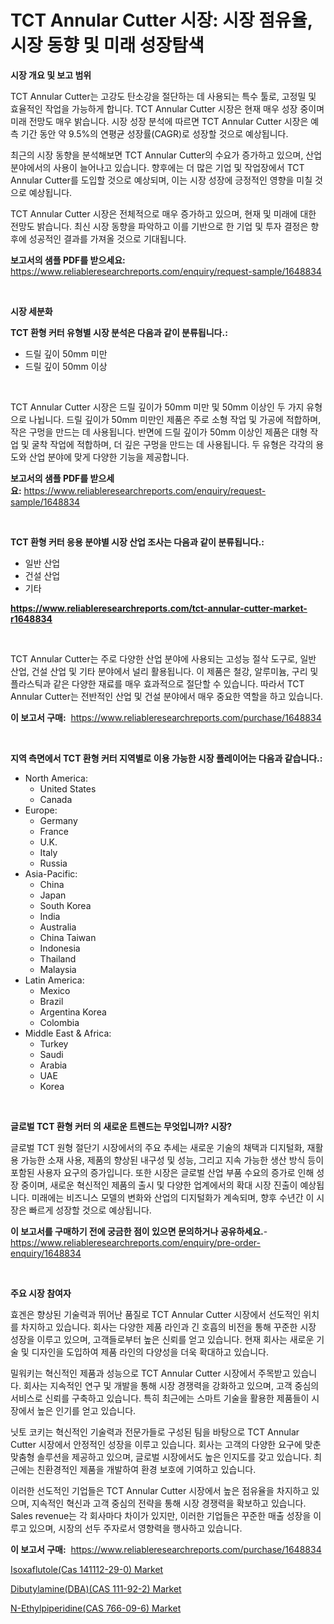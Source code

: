 <p><h1>TCT Annular Cutter 시장: 시장 점유율, 시장 동향 및 미래 성장탐색</h1></p><p><strong>시장 개요 및 보고 범위</strong></p>
<p><p>TCT Annular Cutter는 고강도 탄소강을 절단하는 데 사용되는 특수 툴로, 고정밀 및 효율적인 작업을 가능하게 합니다. TCT Annular Cutter 시장은 현재 매우 성장 중이며 미래 전망도 매우 밝습니다. 시장 성장 분석에 따르면 TCT Annular Cutter 시장은 예측 기간 동안 약 9.5%의 연평균 성장률(CAGR)로 성장할 것으로 예상됩니다.</p><p>최근의 시장 동향을 분석해보면 TCT Annular Cutter의 수요가 증가하고 있으며, 산업 분야에서의 사용이 늘어나고 있습니다. 향후에는 더 많은 기업 및 작업장에서 TCT Annular Cutter를 도입할 것으로 예상되며, 이는 시장 성장에 긍정적인 영향을 미칠 것으로 예상됩니다.</p><p>TCT Annular Cutter 시장은 전체적으로 매우 증가하고 있으며, 현재 및 미래에 대한 전망도 밝습니다. 최신 시장 동향을 파악하고 이를 기반으로 한 기업 및 투자 결정은 향후에 성공적인 결과를 가져올 것으로 기대됩니다.</p></p>
<p><strong>보고서의 샘플 PDF를 받으세요:</strong> <a href="https://www.reliableresearchreports.com/enquiry/request-sample/1648834">https://www.reliableresearchreports.com/enquiry/request-sample/1648834</a></p>
<p>&nbsp;</p>
<p><strong>시장 세분화</strong></p>
<p><strong>TCT 환형 커터 유형별 시장 분석은 다음과 같이 분류됩니다.:</strong></p>
<p><ul><li>드릴 깊이 50mm 미만</li><li>드릴 깊이 50mm 이상</li></ul></p>
<p>&nbsp;</p>
<p><p>TCT Annular Cutter 시장은 드릴 깊이가 50mm 미만 및 50mm 이상인 두 가지 유형으로 나뉩니다. 드릴 깊이가 50mm 미만인 제품은 주로 소형 작업 및 가공에 적합하며, 작은 구멍을 만드는 데 사용됩니다. 반면에 드릴 깊이가 50mm 이상인 제품은 대형 작업 및 굴착 작업에 적합하며, 더 깊은 구멍을 만드는 데 사용됩니다. 두 유형은 각각의 용도와 산업 분야에 맞게 다양한 기능을 제공합니다.</p></p>
<p><strong>보고서의 샘플 PDF를 받으세요:</strong>&nbsp;<a href="https://www.reliableresearchreports.com/enquiry/request-sample/1648834">https://www.reliableresearchreports.com/enquiry/request-sample/1648834</a></p>
<p>&nbsp;</p>
<p><strong> TCT 환형 커터 응용 분야별 시장 산업 조사는 다음과 같이 분류됩니다.:</strong></p>
<p><ul><li>일반 산업</li><li>건설 산업</li><li>기타</li></ul></p>
<p><strong><a href="https://www.reliableresearchreports.com/tct-annular-cutter-market-r1648834">https://www.reliableresearchreports.com/tct-annular-cutter-market-r1648834</a></strong></p>
<p>&nbsp;</p>
<p><p>TCT Annular Cutter는 주로 다양한 산업 분야에 사용되는 고성능 절삭 도구로, 일반 산업, 건설 산업 및 기타 분야에서 널리 활용됩니다. 이 제품은 철강, 알루미늄, 구리 및 플라스틱과 같은 다양한 재료를 매우 효과적으로 절단할 수 있습니다. 따라서 TCT Annular Cutter는  전반적인 산업 및 건설 분야에서 매우 중요한 역할을 하고 있습니다.</p></p>
<p><strong>이 보고서 구매:</strong>&nbsp; <a href="https://www.reliableresearchreports.com/purchase/1648834">https://www.reliableresearchreports.com/purchase/1648834</a></p>
<p>&nbsp;</p>
<p><strong>지역 측면에서 TCT 환형 커터 지역별로 이용 가능한 시장 플레이어는 다음과 같습니다.:</strong></p>
<p><ul>
    <li>
        North America:
        <ul>
            <li>United States</li>
            <li>Canada</li>
        </ul>
    </li>
    <li>
        Europe:
        <ul>
            <li>Germany</li>
            <li>France</li>
            <li>U.K.</li>
            <li>Italy</li>
            <li>Russia</li>
        </ul>
    </li>
    <li>
        Asia-Pacific:
        <ul>
            <li>China</li>
            <li>Japan</li>
            <li>South Korea</li>
            <li>India</li>
            <li>Australia</li>
            <li>China Taiwan</li>
            <li>Indonesia</li>
            <li>Thailand</li>
            <li>Malaysia</li>
        </ul>
    </li>
    <li>
        Latin America:
        <ul>
            <li>Mexico</li>
            <li>Brazil</li>
            <li>Argentina Korea</li>
            <li>Colombia</li>
        </ul>
    </li>
    <li>
        Middle East & Africa:
        <ul>
            <li>Turkey</li>
            <li>Saudi</li>
            <li>Arabia</li>
            <li>UAE</li>
            <li>Korea</li>
        </ul>
    </li>
    </ul></p>
<p>&nbsp;</p>
<p><strong>글로벌 TCT 환형 커터 의 새로운 트렌드는 무엇입니까? 시장?</strong></p>
<p><p>글로벌 TCT 원형 절단기 시장에서의 주요 추세는 새로운 기술의 채택과 디지털화, 재활용 가능한 소재 사용, 제품의 향상된 내구성 및 성능, 그리고 지속 가능한 생산 방식 등이 포함된 사용자 요구의 증가입니다. 또한 시장은 글로벌 산업 부품 수요의 증가로 인해 성장 중이며, 새로운 혁신적인 제품의 출시 및 다양한 업계에서의 확대 시장 진출이 예상됩니다. 미래에는 비즈니스 모델의 변화와 산업의 디지털화가 계속되며, 향후 수년간 이 시장은 빠르게 성장할 것으로 예상됩니다.</p></p>
<p><strong>이 보고서를 구매하기 전에 궁금한 점이 있으면 문의하거나 공유하세요.</strong>- <a href="https://www.reliableresearchreports.com/enquiry/pre-order-enquiry/1648834">https://www.reliableresearchreports.com/enquiry/pre-order-enquiry/1648834</a></p>
<p>&nbsp;</p>
<p><strong>주요 시장 참여자</strong></p>
<p><p>효겐은 향상된 기술력과 뛰어난 품질로 TCT Annular Cutter 시장에서 선도적인 위치를 차지하고 있습니다. 회사는 다양한 제품 라인과 긴 호흡의 비전을 통해 꾸준한 시장 성장을 이루고 있으며, 고객들로부터 높은 신뢰를 얻고 있습니다. 현재 회사는 새로운 기술 및 디자인을 도입하여 제품 라인의 다양성을 더욱 확대하고 있습니다.</p><p>밀워키는 혁신적인 제품과 성능으로 TCT Annular Cutter 시장에서 주목받고 있습니다. 회사는 지속적인 연구 및 개발을 통해 시장 경쟁력을 강화하고 있으며, 고객 중심의 서비스로 신뢰를 구축하고 있습니다. 특히 최근에는 스마트 기술을 활용한 제품들이 시장에서 높은 인기를 얻고 있습니다.</p><p>닛토 코키는 혁신적인 기술력과 전문가들로 구성된 팀을 바탕으로 TCT Annular Cutter 시장에서 안정적인 성장을 이루고 있습니다. 회사는 고객의 다양한 요구에 맞춘 맞춤형 솔루션을 제공하고 있으며, 글로벌 시장에서도 높은 인지도를 갖고 있습니다. 최근에는 친환경적인 제품을 개발하여 환경 보호에 기여하고 있습니다.</p><p>이러한 선도적인 기업들은 TCT Annular Cutter 시장에서 높은 점유율을 차지하고 있으며, 지속적인 혁신과 고객 중심의 전략을 통해 시장 경쟁력을 확보하고 있습니다. Sales revenue는 각 회사마다 차이가 있지만, 이러한 기업들은 꾸준한 매출 성장을 이루고 있으며, 시장의 선두 주자로서 영향력을 행사하고 있습니다.</p></p>
<p><strong>이 보고서 구매:</strong>&nbsp;&nbsp;<a href="https://www.reliableresearchreports.com/purchase/1648834">https://www.reliableresearchreports.com/purchase/1648834</a></p>
<p><p><a href="https://www.linkedin.com/pulse/decoding-isoxaflutolecas-141112-29-0-market-deep-dive-latest-hwuic?trackingId=0Gqau7gkYCFCgV%2FfNQBWrg%3D%3D">Isoxaflutole(Cas 141112-29-0) Market</a></p><p><a href="https://www.linkedin.com/pulse/dibutylaminedbacas-111-92-2-market-offer-valuable-insights-hk7wc?trackingId=QY0Sif0D%2B5jOdFkRZBtBzQ%3D%3D">Dibutylamine(DBA)(CAS 111-92-2) Market</a></p><p><a href="https://www.linkedin.com/pulse/n-ethylpiperidinecas-766-09-6-market-size-furnishes-35qec?trackingId=qJLevaJQcjGXJmR0TEMmww%3D%3D">N-Ethylpiperidine(CAS 766-09-6) Market</a></p></p>